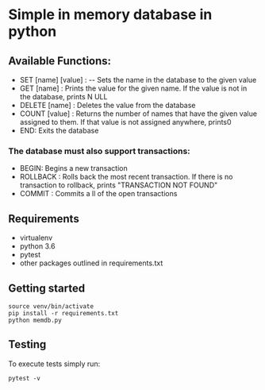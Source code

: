# Simple in memory database in python
 ## Available Functions:
- SET [name] [value] : -- Sets the name in the database to the given value
- GET [name] :
Prints the value for the given name. If the value is not in the database, prints N​ ULL
- DELETE [name] : 
Deletes the value from the database
- COUNT [value] :
Returns the number of names that have the given value assigned to them. If that value is not assigned anywhere, prints ​0
- END:  Exits the database

### The database must also support transactions:
- BEGIN: Begins a new transaction
- ROLLBACK :
Rolls back the most recent transaction. If there is no transaction to rollback, prints "T​RANSACTION NOT FOUND"
- COMMIT : Commits a​ ll​ of the open transactions

## Requirements
- virtualenv
- python 3.6
- pytest 
- other packages outlined in requirements.txt
## Getting started
```
source venv/bin/activate
pip install -r requirements.txt
python memdb.py
```

## Testing
To execute tests simply run:
```$xslt
pytest -v

```
